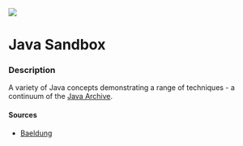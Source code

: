 ![](https://github.com/Lylio/image-repo/blob/master/logos/java.png?raw=true)
# Java Sandbox

### Description
A variety of Java concepts demonstrating a range of techniques - a continuum
of the [Java Archive](https://github.com/Lylio/java-archive).

#### Sources
- [Baeldung](https://www.baeldung.com)
